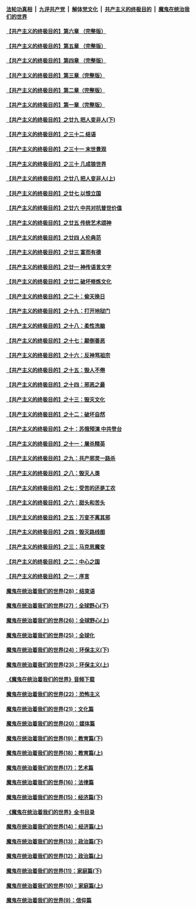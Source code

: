 ####  [法轮功真相](../../../../basic/blob/master/README.md?t=07111002) &nbsp;|&nbsp; [九评共产党](../../../../9ping.md/blob/master/README.md?t=07111002) &nbsp;|&nbsp; [解体党文化](../../../../jtdwh.md/blob/master/README.md?t=07111002)  &nbsp;|&nbsp; [共产主义的终极目的](../../../../gczydzjmd.md/blob/master/README.md?t=07111002) &nbsp;|&nbsp; [魔鬼在统治我们的世界](../../../../mgztzwmdsj.md/blob/master/README.md?t=07111002) 

#### [【共产主义的终极目的】第六章 （完整版）](../pages/nsc422/n11428913.md?t=07111002) 

#### [【共产主义的终极目的】第五章 （完整版）](../pages/nsc422/n11428912.md?t=07111002) 

#### [【共产主义的终极目的】第四章 （完整版）](../pages/nsc422/n11428907.md?t=07111002) 

#### [【共产主义的终极目的】第三章（完整版）](../pages/nsc422/n11428848.md?t=07111002) 

#### [【共产主义的终极目的】第二章（完整版）](../pages/nsc422/n11428831.md?t=07111002) 

#### [【共产主义的终极目的】第一章（完整版）](../pages/nsc422/n11417651.md?t=07111002) 

#### [【共产主义的终极目的】之廿九 把人变非人(下)](../pages/nsc422/n11344140.md?t=07111002) 

#### [【共产主义的终极目的】之三十二 结语](../pages/nsc422/n11360535.md?t=07111002) 

#### [【共产主义的终极目的】之三十一 末世景观](../pages/nsc422/n11351129.md?t=07111002) 

#### [【共产主义的终极目的】之三十 几成狼世界](../pages/nsc422/n11348280.md?t=07111002) 

#### [【共产主义的终极目的】之廿八 把人变非人(上)](../pages/nsc422/n11340492.md?t=07111002) 

#### [【共产主义的终极目的】之廿七 以恨立国](../pages/nsc422/n11336944.md?t=07111002) 

#### [【共产主义的终极目的】之廿六 中共对抗普世价值](../pages/nsc422/n11324785.md?t=07111002) 

#### [【共产主义的终极目的】之廿五 传统艺术颂神](../pages/nsc422/n11296396.md?t=07111002) 

#### [【共产主义的终极目的】之廿四 人伦典范](../pages/nsc422/n11296397.md?t=07111002) 

#### [【共产主义的终极目的】之廿三 富而有德](../pages/nsc422/n11283598.md?t=07111002) 

#### [【共产主义的终极目的】之廿一 神传语言文字](../pages/nsc422/n11263265.md?t=07111002) 

#### [【共产主义的终极目的】之廿二 破坏修炼文化](../pages/nsc422/n11245728.md?t=07111002) 

#### [【共产主义的终极目的】之二十：偷天换日](../pages/nsc422/n11238846.md?t=07111002) 

#### [【共产主义的终极目的】之十九：打开地狱门](../pages/nsc422/n11206376.md?t=07111002) 

#### [【共产主义的终极目的】之十八：柔性洗脑](../pages/nsc422/n11199994.md?t=07111002) 

#### [【共产主义的终极目的】之十七：颠倒善恶](../pages/nsc422/n11179782.md?t=07111002) 

#### [【共产主义的终极目的】之十六：反神骂祖宗](../pages/nsc422/n11166798.md?t=07111002) 

#### [【共产主义的终极目的】之十五：毁人不倦](../pages/nsc422/n11166792.md?t=07111002) 

#### [【共产主义的终极目的】之十四：邪恶之最](../pages/nsc422/n11150249.md?t=07111002) 

#### [【共产主义的终极目的】之十三：毁灭文化](../pages/nsc422/n11135227.md?t=07111002) 

#### [【共产主义的终极目的】之十二：破坏自然](../pages/nsc422/n11135214.md?t=07111002) 

#### [【共产主义的终极目的】之十：苏俄预演 中共登台](../pages/nsc422/n11118424.md?t=07111002) 

#### [【共产主义的终极目的】之十一：屠杀精英](../pages/nsc422/n11118442.md?t=07111002) 

#### [【共产主义的终极目的】之九：共产邪灵一路杀](../pages/nsc422/n11114139.md?t=07111002) 

#### [【共产主义的终极目的】之八：毁灭人类](../pages/nsc422/n11108503.md?t=07111002) 

#### [【共产主义的终极目的】之七：受苦的还是工农](../pages/nsc422/n11101809.md?t=07111002) 

#### [【共产主义的终极目的】之六：甜头和苦头](../pages/nsc422/n11096971.md?t=07111002) 

#### [【共产主义的终极目的】之五：万变不离其邪](../pages/nsc422/n11091285.md?t=07111002) 

#### [【共产主义的终极目的】之四：毁灭路线图](../pages/nsc422/n11086284.md?t=07111002) 

#### [【共产主义的终极目的】之三：马克思魔变](../pages/nsc422/n11061941.md?t=07111002) 

#### [【共产主义的终极目的】之二：中心之国](../pages/nsc422/n11047728.md?t=07111002) 

#### [【共产主义的终极目的】之一：序言](../pages/nsc422/n11086077.md?t=07111002) 

#### [魔鬼在统治着我们的世界(28)：结束语](../pages/nsc422/n10936246.md?t=07111002) 

#### [魔鬼在统治着我们的世界(27)：全球野心(下)](../pages/nsc422/n10928319.md?t=07111002) 

#### [魔鬼在统治着我们的世界(26)：全球野心(上)](../pages/nsc422/n10900318.md?t=07111002) 

#### [魔鬼在统治着我们的世界(25)：全球化](../pages/nsc422/n10788205.md?t=07111002) 

#### [魔鬼在统治着我们的世界(24)：环保主义(下)](../pages/nsc422/n10695307.md?t=07111002) 

#### [魔鬼在统治着我们的世界(23)：环保主义(上)](../pages/nsc422/n10688613.md?t=07111002) 

#### [《魔鬼在统治着我们的世界》音频下载](../pages/nsc422/n10635553.md?t=07111002) 

#### [魔鬼在统治着我们的世界(22)：恐怖主义](../pages/nsc422/n10614727.md?t=07111002) 

#### [魔鬼在统治着我们的世界(21)：文化篇](../pages/nsc422/n10597706.md?t=07111002) 

#### [魔鬼在统治着我们的世界(20)：媒体篇](../pages/nsc422/n10586579.md?t=07111002) 

#### [魔鬼在统治着我们的世界(19)：教育篇(下)](../pages/nsc422/n10564808.md?t=07111002) 

#### [魔鬼在统治着我们的世界(18)：教育篇(上)](../pages/nsc422/n10526970.md?t=07111002) 

#### [魔鬼在统治着我们的世界(17)：艺术篇](../pages/nsc422/n10499093.md?t=07111002) 

#### [魔鬼在统治着我们的世界(16)：法律篇](../pages/nsc422/n10485969.md?t=07111002) 

#### [魔鬼在统治着我们的世界(15)：经济篇(下)](../pages/nsc422/n10469975.md?t=07111002) 

#### [《魔鬼在统治着我们的世界》全书目录](../pages/nsc422/n10464261.md?t=07111002) 

#### [魔鬼在统治着我们的世界(14)：经济篇(上)](../pages/nsc422/n10457370.md?t=07111002) 

#### [魔鬼在统治着我们的世界(13)：政治篇(下)](../pages/nsc422/n10448270.md?t=07111002) 

#### [魔鬼在统治着我们的世界(12)：政治篇(上)](../pages/nsc422/n10444576.md?t=07111002) 

#### [魔鬼在统治着我们的世界(11)：家庭篇(下)](../pages/nsc422/n10440961.md?t=07111002) 

#### [魔鬼在统治着我们的世界(10)：家庭篇(上)](../pages/nsc422/n10435448.md?t=07111002) 

#### [魔鬼在统治着我们的世界(9)：信仰篇](../pages/nsc422/n10432159.md?t=07111002) 

